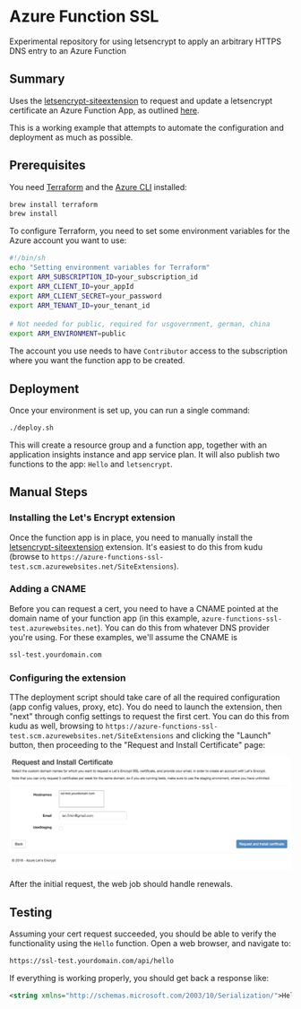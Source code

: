 # Azure Function SSL

Experimental repository for using letsencrypt to apply an arbitrary HTTPS DNS entry to an Azure Function

## Summary

Uses the [letsencrypt-siteextension](https://github.com/sjkp/letsencrypt-siteextension) to request and update a letsencrypt certificate an Azure Function App, as outlined [here](https://github.com/sjkp/letsencrypt-siteextension/wiki/Azure-Functions-Support).

This is a working example that attempts to automate the configuration and deployment as much as possible.

## Prerequisites

You need [Terraform]() and the [Azure CLI]() installed:

```bash
brew install terraform
brew install
```

To configure Terraform, you need to set some environment variables for the Azure account you want to use:

```bash
#!/bin/sh
echo "Setting environment variables for Terraform"
export ARM_SUBSCRIPTION_ID=your_subscription_id
export ARM_CLIENT_ID=your_appId
export ARM_CLIENT_SECRET=your_password
export ARM_TENANT_ID=your_tenant_id

# Not needed for public, required for usgovernment, german, china
export ARM_ENVIRONMENT=public
```

The account you use needs to have `Contributor` access to the subscription where you want the function app to be created.

## Deployment

Once your environment is set up, you can run a single command:

```bash
./deploy.sh
```

This will create a resource group and a function app, together with an application insights instance and app service plan.  It will also publish two functions to the app:  `Hello` and `letsencrypt`.

## Manual Steps

### Installing the Let's Encrypt extension

Once the function app is in place, you need to manually install the [letsencrypt-siteextension](https://github.com/sjkp/letsencrypt-siteextension) extension.  It's easiest to do this from kudu (browse to `https://azure-functions-ssl-test.scm.azurewebsites.net/SiteExtensions`).

### Adding a CNAME

Before you can request a cert, you need to have a CNAME pointed at the domain name of your function app (in this example, `azure-functions-ssl-test.azurewebsites.net`).  You can do this from whatever DNS provider you're using.  For these examples, we'll assume the CNAME is

```bash
ssl-test.yourdomain.com
```

### Configuring the extension

TThe deployment script should take care of all the required configuration (app config values, proxy, etc).  You do need to launch the extension, then "next" through config settings to request the first cert.  You can do this from kudu as well, browsing to `https://azure-functions-ssl-test.scm.azurewebsites.net/SiteExtensions` and clicking the "Launch" button, then proceeding to the "Request and Install Certificate" page:

![request-and-install](images/request-cert.png)

After the initial request, the web job should handle renewals.

## Testing

Assuming your cert request succeeded, you should be able to verify the functionality using the `Hello` function.  Open a web browser, and navigate to:

```bash
https://ssl-test.yourdomain.com/api/hello
```

If everything is working properly, you should get back a response like:

```xml
<string xmlns="http://schemas.microsoft.com/2003/10/Serialization/">Hello!</string>
```